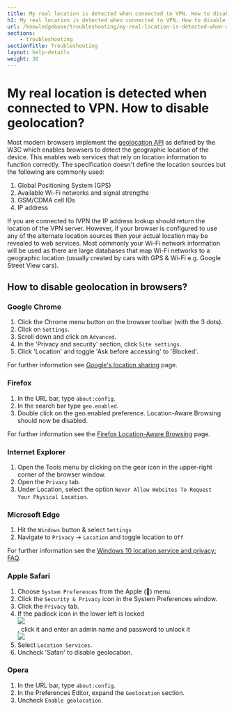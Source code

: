 ```yaml
---
title: My real location is detected when connected to VPN. How to disable geolocation? - IVPN Help
h1: My real location is detected when connected to VPN. How to disable geolocation?
url: /knowledgebase/troubleshooting/my-real-location-is-detected-when-connected-to-vpn-how-to-disable-geolocation/
sections:
    - troubleshooting
sectionTitle: Troubleshooting
layout: help-details
weight: 30
---
```

# My real location is detected when connected to VPN. How to disable geolocation?

Most modern browsers implement the [geolocation API](http://dev.w3.org/geo/api/spec-source.html) as defined by the W3C which enables browsers to detect the geographic location of the device. This enables web services that rely on location information to function correctly. The specification doesn't define the location sources but the following are commonly used:

1. Global Positioning System (GPS)
2. Available Wi-Fi networks and signal strengths
3. GSM/CDMA cell IDs
4. IP address

If you are connected to IVPN the IP address lookup should return the location of the VPN server. However, if your browser is configured to use any of the alternate location sources then your actual location may be revealed to web services. Most commonly your Wi-Fi network information will be used as there are large databases that map Wi-Fi networks to a geographic location (usually created by cars with GPS & Wi-Fi e.g. Google Street View cars).

## How to disable geolocation in browsers?

### Google Chrome

1. Click the Chrome menu button on the browser toolbar (with the 3 dots).
2. Click on `Settings`.
3. Scroll down and click on `Advanced`.
4. In the 'Privacy and security' section, click `Site settings`.
5. Click 'Location' and toggle 'Ask before accessing' to 'Blocked'.

For further information see [Google's location sharing](https://support.google.com/chrome/answer/142065?hl=en) page.

### Firefox

1. In the URL bar, type `about:config`.
2. In the search bar type `geo.enabled`.
3. Double click on the geo.enabled preference. Location-Aware Browsing should now be disabled.

For further information see the [Firefox Location-Aware Browsing](https://www.mozilla.org/en-US/firefox/geolocation/) page.

### Internet Explorer

1. Open the Tools menu by clicking on the gear icon in the upper-right corner of the browser window.
2. Open the `Privacy` tab.
3. Under Location, select the option `Never Allow Websites To Request Your Physical Location`.

### Microsoft Edge

1. Hit the `Windows` button & select `Settings`
2. Navigate to `Privacy` -> `Location` and toggle location to `Off`

For further information see the [Windows 10 location service and privacy: FAQ](http://windows.microsoft.com/en-us/windows-10/location-service-privacy).

### Apple Safari

1.  Choose `System Preferences` from the Apple () menu.
2.  Click the `Security & Privacy` icon in the System Preferences window.
3.  Click the `Privacy` tab.
4.  If the padlock icon in the lower left is locked  
    ![](https://support.apple.com/library/content/dam/edam/applecare/images/en_US/il/locked_icon.png)  
    , click it and enter an admin name and password to unlock it  
    ![](https://support.apple.com/library/content/dam/edam/applecare/images/en_US/il/unlocked_icon.png)
5.  Select `Location Services`.
6.  Uncheck 'Safari' to disable geolocation. 

### Opera

1. In the URL bar, type `about:config`.
2. In the Preferences Editor, expand the `Geolocation` section.
3. Uncheck `Enable geolocation`.
